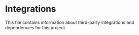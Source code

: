 # Integrations
This file contains information about third-party integrations and dependencies
for this project.